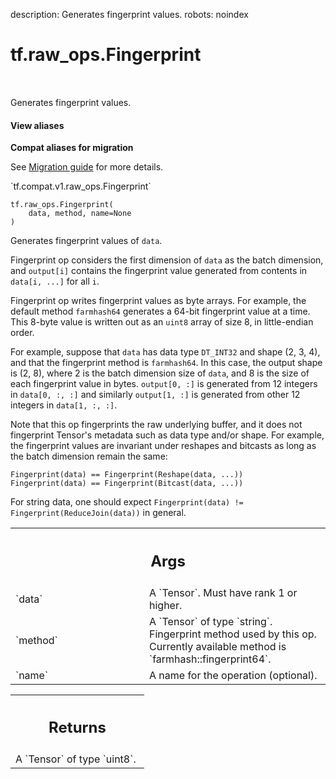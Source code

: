 description: Generates fingerprint values.
robots: noindex

# tf.raw_ops.Fingerprint

<!-- Insert buttons and diff -->

<table class="tfo-notebook-buttons tfo-api nocontent" align="left">

</table>



Generates fingerprint values.

<section class="expandable">
  <h4 class="showalways">View aliases</h4>
  <p>
<b>Compat aliases for migration</b>
<p>See
<a href="https://www.tensorflow.org/guide/migrate">Migration guide</a> for
more details.</p>
<p>`tf.compat.v1.raw_ops.Fingerprint`</p>
</p>
</section>

<pre class="devsite-click-to-copy prettyprint lang-py tfo-signature-link">
<code>tf.raw_ops.Fingerprint(
    data, method, name=None
)
</code></pre>



<!-- Placeholder for "Used in" -->

Generates fingerprint values of `data`.

Fingerprint op considers the first dimension of `data` as the batch dimension,
and `output[i]` contains the fingerprint value generated from contents in
`data[i, ...]` for all `i`.

Fingerprint op writes fingerprint values as byte arrays. For example, the
default method `farmhash64` generates a 64-bit fingerprint value at a time.
This 8-byte value is written out as an `uint8` array of size 8, in little-endian
order.

For example, suppose that `data` has data type `DT_INT32` and shape (2, 3, 4),
and that the fingerprint method is `farmhash64`. In this case, the output shape
is (2, 8), where 2 is the batch dimension size of `data`, and 8 is the size of
each fingerprint value in bytes. `output[0, :]` is generated from 12 integers in
`data[0, :, :]` and similarly `output[1, :]` is generated from other 12 integers
in `data[1, :, :]`.

Note that this op fingerprints the raw underlying buffer, and it does not
fingerprint Tensor's metadata such as data type and/or shape. For example, the
fingerprint values are invariant under reshapes and bitcasts as long as the
batch dimension remain the same:

```
Fingerprint(data) == Fingerprint(Reshape(data, ...))
Fingerprint(data) == Fingerprint(Bitcast(data, ...))
```

For string data, one should expect `Fingerprint(data) !=
Fingerprint(ReduceJoin(data))` in general.

<!-- Tabular view -->
 <table class="responsive fixed orange">
<colgroup><col width="214px"><col></colgroup>
<tr><th colspan="2"><h2 class="add-link">Args</h2></th></tr>

<tr>
<td>
`data`
</td>
<td>
A `Tensor`. Must have rank 1 or higher.
</td>
</tr><tr>
<td>
`method`
</td>
<td>
A `Tensor` of type `string`.
Fingerprint method used by this op. Currently available method is
`farmhash::fingerprint64`.
</td>
</tr><tr>
<td>
`name`
</td>
<td>
A name for the operation (optional).
</td>
</tr>
</table>



<!-- Tabular view -->
 <table class="responsive fixed orange">
<colgroup><col width="214px"><col></colgroup>
<tr><th colspan="2"><h2 class="add-link">Returns</h2></th></tr>
<tr class="alt">
<td colspan="2">
A `Tensor` of type `uint8`.
</td>
</tr>

</table>


